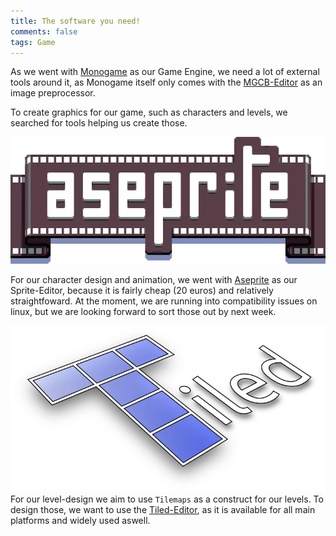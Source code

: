 ```yaml
---
title: The software you need!
comments: false
tags: Game
---
```

As we went with [Monogame](https://www.monogame.net/) as our Game Engine, we need a lot of external tools around it, as Monogame itself only comes with the [MGCB-Editor](notes/Getting%20MGCB%20Editor%20to%20work%20on%20Linux.md) as an image preprocessor.

To create graphics for our game, such as characters and levels, we searched for tools helping us create those.

![](notes/images/Pasted%20image%2020230228184657.webp)

For our character design and animation, we went with [Aseprite](https://www.aseprite.org/) as our Sprite-Editor, because it is fairly cheap (20 euros) and relatively straightfoward. At the moment, we are running into compatibility issues on linux, but we are looking forward to sort those out by next week.

![](notes/images/Pasted%20image%2020230228184631.webp)
For our level-design we aim to use `Tilemaps` as a construct for our levels. To design those, we want to use the [Tiled-Editor](https://www.mapeditor.org/), as it is available for all main platforms and widely used aswell.